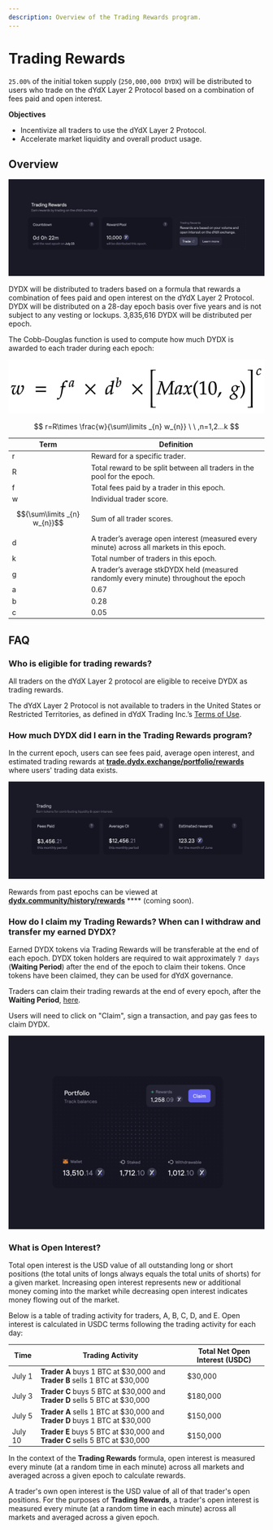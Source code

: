 ```yaml
---
description: Overview of the Trading Rewards program.
---
```


# Trading Rewards

`25.00%` of the initial token supply (`250,000,000 DYDX`) will be distributed to users who trade on the dYdX Layer 2 Protocol based on a combination of fees paid and open interest.

**Objectives**

* Incentivize all traders to use the dYdX Layer 2 Protocol.
* Accelerate market liquidity and overall product usage.

## **Overview**

![Earn rewards by trading on the dYdX Layer 2 Protocol](<../.gitbook/assets/image (17).png>)

DYDX will be distributed to traders based on a formula that rewards a combination of fees paid and open interest on the dYdX Layer 2 Protocol. DYDX will be distributed on a 28-day epoch basis over five years and is not subject to any vesting or lockups. 3,835,616 DYDX will be distributed per epoch.

The Cobb-Douglas function is used to compute how much DYDX is awarded to each trader during each epoch:

![](../.gitbook/assets/math-20211221.png)

$$
r=R\times \frac{w}{\sum\limits _{n} w_{n}} \ \ ,n=1,2...k
$$

| Term                         | Definition                                                                                 |
| ---------------------------- | ------------------------------------------------------------------------------------------ |
| r                            | Reward for a specific trader.                                                              |
| R                            | Total reward to be split between all traders in the pool for the epoch.                    |
| f                            | Total fees paid by a trader in this epoch.                                                 |
| w                            | Individual trader score.                                                                   |
| $${\sum\limits _{n} w_{n}}$$ | Sum of all trader scores.                                                                  |
| d                            | A trader’s average open interest (measured every minute) across all markets in this epoch. |
| k                            | Total number of traders in this epoch.                                                     |
| g                            | A trader’s average stkDYDX held (measured randomly every minute) throughout the epoch      |
| a                            | 0.67                                                                                       |
| b                            | 0.28                                                                                       |
| c                            | 0.05                                                                                       |

## FAQ

### Who is eligible for trading rewards?

All traders on the dYdX Layer 2 protocol are eligible to receive DYDX as trading rewards.

The dYdX Layer 2 Protocol is not available to traders in the United States or Restricted Territories, as defined in dYdX Trading Inc.’s [Terms of Use](https://dydx.exchange/terms).

### How much DYDX did I earn in the Trading Rewards program?

In the current epoch, users can see fees paid, average open interest, and estimated trading rewards at [**trade.dydx.exchange/portfolio/rewards**](https://trade.dydx.exchange/portfolio/rewards) where users' trading data exists.

![Rewards info for the current epoch](<../.gitbook/assets/image (18).png>)

Rewards from past epochs can be viewed at [**dydx.community/history/rewards**](https://dydx.community/history/rewards) **** (coming soon).

### How do I claim my Trading Rewards? When can I withdraw and transfer my earned DYDX?

Earned DYDX tokens via Trading Rewards will be transferable at the end of each epoch. DYDX token holders are required to wait approximately `7 days` (**Waiting Period**) after the end of the epoch to claim their tokens. Once tokens have been claimed, they can be used for dYdX governance.

Traders can claim their trading rewards at the end of every epoch, after the **Waiting Period**, [here](https://dydx.community/dashboard).&#x20;

Users will need to click on "Claim", sign a transaction, and pay gas fees to claim DYDX.

![Portfolio overview of rewards](<../.gitbook/assets/image (20).png>)

### What is Open Interest?

Total open interest is the USD value of all outstanding long or short positions (the total units of longs always equals the total units of shorts) for a given market. Increasing open interest represents new or additional money coming into the market while decreasing open interest indicates money flowing out of the market.

Below is a table of trading activity for traders, A, B, C, D, and E. Open interest is calculated in USDC terms following the trading activity for each day:

| Time    | Trading Activity                                                           | Total Net Open Interest (USDC) |
| ------- | -------------------------------------------------------------------------- | ------------------------------ |
| July 1  | **Trader A** buys 1 BTC at $30,000 and **Trader B** sells 1 BTC at $30,000 | $30,000                        |
| July 3  | **Trader C** buys 5 BTC at $30,000 and **Trader D** sells 5 BTC at $30,000 | $180,000                       |
| July 5  | **Trader A** sells 1 BTC at $30,000 and **Trader D** buys 1 BTC at $30,000 | $150,000                       |
| July 10 | **Trader E** buys 5 BTC at $30,000 and **Trader C** sells 5 BTC at $30,000 | $150,000                       |

In the context of the **Trading Rewards** formula, open interest is measured every minute (at a random time in each minute) across all markets and averaged across a given epoch to calculate rewards.

A trader's own open interest is the USD value of all of that trader's open positions. For the purposes of **Trading Rewards**, a trader's open interest is measured every minute (at a random time in each minute) across all markets and averaged across a given epoch.
